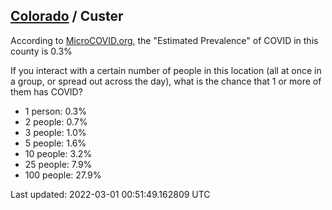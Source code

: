 
## [Colorado](/united-states/colorado) / Custer

According to [MicroCOVID.org](http://microcovid.org),
the "Estimated Prevalence" of COVID in this county is 0.3%

If you interact with a certain number of people in this location
(all at once in a group, or spread out across the day), what is the chance that
1 or more of them has COVID?

- 1 person: 0.3%
- 2 people: 0.7%
- 3 people: 1.0%
- 5 people: 1.6%
- 10 people: 3.2%
- 25 people: 7.9%
- 100 people: 27.9%

Last updated: 2022-03-01 00:51:49.162809 UTC

